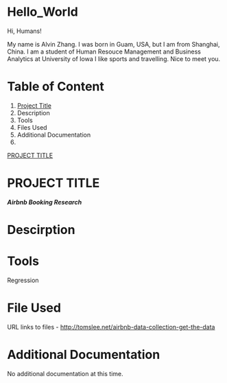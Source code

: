 # Hello_World

Hi, Humans!

My name is Alvin Zhang. I was born in Guam, USA, but I am from Shanghai, China. 
I am a student of Human Resouce Management and Business Analytics at University of Iowa
I like sports and travelling. 
Nice to meet you.

# **Table of Content**
1. [Project Title](#Project-Title) 
2. Description
3. Tools
4. Files Used
5. Additional Documentation
6. 
[PROJECT TITLE](#PROJECT-TITLE)

# PROJECT TITLE
***Airbnb Booking Research***

# Descirption

# Tools
Regression 
# File Used
URL links to files - http://tomslee.net/airbnb-data-collection-get-the-data
# Additional Documentation
No additional documentation at this time.
